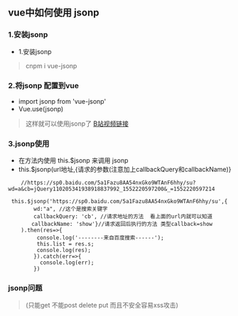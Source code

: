 ## vue中如何使用 jsonp

### 1.安装jsonp
* 1.安装jsonp
> cnpm i vue-jsonp

### 2.将jsonp 配置到vue
* import jsonp from 'vue-jsonp'
* Vue.use(jsonp)
> 这样就可以使用jsonp了
 [B站视频链接](https://www.bilibili.com/video/av31173487?t=2151)

### 3.jsonp使用
* 在方法内使用 this.$jsonp 来调用 jsonp
* this.$jsonp(url地址,{请求的参数(注意加上callbackQuery和callbackName)}
```
    //https://sp0.baidu.com/5a1Fazu8AA54nxGko9WTAnF6hhy/su?wd=a&cb=jQuery110205341938918837992_1552220597200&_=1552220597214

 this.$jsonp('https://sp0.baidu.com/5a1Fazu8AA54nxGko9WTAnF6hhy/su',{
        wd:"a", //这个是搜索关键字
        callbackQuery: 'cb', //请求地址的方法  看上面的url内就可以知道
　　    callbackName: 'show'}//请求返回后执行的方法 类型callback=show
    ).then(res=>{
         console.log('--------来自百度搜索------');
         this.list = res.s;
         console.log(res);
        }).catch(err=>{
          console.log(err);
        })
```
### jsonp问题
> (只能get 不能post delete put 而且不安全容易xss攻击)


